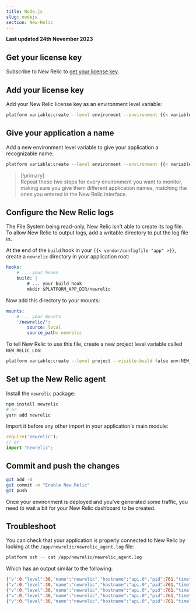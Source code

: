 ```yaml
---
title: Node.js
slug: nodejs
section: New-Relic
---
```


**Last updated 24th November 2023**


## Get your license key

Subscribe to New Relic to [get your license key](https://docs.newrelic.com/docs/apis/intro-apis/new-relic-api-keys/).

## Add your license key

Add your New Relic license key as an environment level variable:

```bash
platform variable:create --level environment --environment {{< variable "ENVIRONMENT_NAME" >}} --visible-build false --inheritable false env:NEW_RELIC_LICENSE_KEY --value {{< variable "NEW_RELIC_LICENSE_KEY" >}}
```

## Give your application a name

Add a new environment level variable to give your application a recognizable name:

```bash
platform variable:create --level environment --environment {{< variable "ENVIRONMENT_NAME" >}} --visible-build false --inheritable false env:NEW_RELIC_APP_NAME --value {{< variable "APP_NAME" >}}
```

> [!primary]  
> Repeat these two steps for every environment you want to monitor, making sure you give them different application names, matching the ones you entered in the New Relic interface.
> 

## Configure the New Relic logs

The File System being read-only, New Relic isn't able to create its log file.
To allow New Relic to output logs, add a writable directory to put the log file in.

At the end of the `build` hook in your `{{< vendor/configfile "app" >}}`, create a `newrelic` directory in your application root:

```yaml
hooks:
    # ... your hooks
    build: |
        # ... your build hook
        mkdir $PLATFORM_APP_DIR/newrelic
```

Now add this directory to your mounts:

```yaml
mounts:
    # ... your mounts
    '/newrelic/':
        source: local
        source_path: newrelic
```

To tell New Relic to use this file, create a new project level variable called `NEW_RELIC_LOG`:

```bash
platform variable:create --level project --visible-build false env:NEW_RELIC_LOG --value /app/newrelic/newrelic_agent.log
```

## Set up the New Relic agent

Install the `newrelic` package:

```bash
npm install newrelic
# or
yarn add newrelic
```

Import it before any other import in your application's main module:

```js
require('newrelic');
// or
import "newrelic";
```

## Commit and push the changes

```bash
git add -A
git commit -m "Enable New Relic"
git push
```

Once your environment is deployed and you've generated some traffic, you need to wait a bit for your New Relic dashboard to be created.

## Troubleshoot

You can check that your application is properly connected to New Relic by looking at the `/app/newrelic/newrelic_agent.log` file:

```bash
platform ssh -- cat /app/newrelic/newrelic_agent.log
```

Which has an output similar to the following:

``` bash
{"v":0,"level":30,"name":"newrelic","hostname":"api.0","pid":761,"time":"2021-02-03T16:12:50.890Z","msg":"Connected to collector-001.eu01.nr-data.net:443 with agent run ID xxxxx.","component":"collector_api"}
{"v":0,"level":30,"name":"newrelic","hostname":"api.0","pid":761,"time":"2021-02-03T16:12:50.890Z","msg":"Reporting to: https://rpm.eu.newrelic.com/accounts/xxxxx/applications/xxxxx","component":"collector_api"}
{"v":0,"level":30,"name":"newrelic","hostname":"api.0","pid":761,"time":"2021-02-03T16:12:50.892Z","msg":"Valid event_harvest_config received. Updating harvest cycles. {\"report_period_ms\":5000,\"harvest_limits\":{\"error_event_data\":8,\"analytic_event_data\":833,\"custom_event_data\":83}}"}
{"v":0,"level":30,"name":"newrelic","hostname":"api.0","pid":761,"time":"2021-02-03T16:12:50.897Z","msg":"Agent state changed from connected to started."}
{"v":0,"level":30,"name":"newrelic","hostname":"api.0","pid":761,"time":"2021-02-03T16:12:51.899Z","msg":"Starting initial 1000ms harvest."}
```
